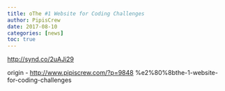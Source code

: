 ```yaml
---
title: o​The #1 Website for Coding Challenges
author: PipisCrew
date: 2017-08-10
categories: [news]
toc: true
---
```


http://synd.co/2uAJi29

origin - http://www.pipiscrew.com/?p=9848 %e2%80%8bthe-1-website-for-coding-challenges